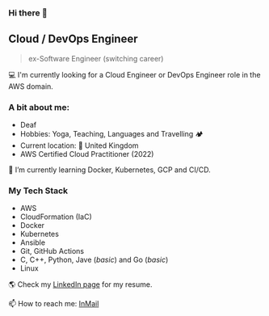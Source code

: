 ### Hi there 👋
## Cloud / DevOps Engineer
> ex-Software Engineer (switching career)

💻 I'm currently looking for a Cloud Engineer or DevOps Engineer role in the AWS domain.

### A bit about me:
- Deaf
- Hobbies: Yoga, Teaching, Languages and Travelling 🏕
- Current location: 📍 United Kingdom
- AWS Certified Cloud Practitioner (2022)

🌱 I’m currently learning Docker, Kubernetes, GCP and CI/CD.

### My Tech Stack
- AWS
- CloudFormation (IaC)
- Docker
- Kubernetes
- Ansible
- Git, GitHub Actions
- C, C++, Python, Jave (_basic_) and Go (_basic_)
- Linux 

🌎 Check my [LinkedIn page](https://linkedin.com/in/anastasiia-gubska) for my resume.

📫 How to reach me: [InMail](https://linkedin.com/in/anastasiia-gubska)
<!--
**ng-n/ng-n** is a ✨ _special_ ✨ repository because its `README.md` (this file) appears on your GitHub profile.

Here are some ideas to get you started:

- 🔭 I’m currently working on ...
- 
- 👯 I’m looking to collaborate on ...
- 🤔 I’m looking for help with ...
- 💬 Ask me about ...
- 📫 How to reach me: ...
- 😄 Pronouns: ...
- ⚡ Fun fact: ...
-->

